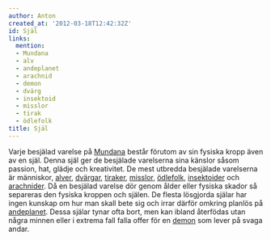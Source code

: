 ```yaml
---
author: Anton
created_at: '2012-03-18T12:42:32Z'
id: Själ
links:
  mention:
  - Mundana
  - alv
  - andeplanet
  - arachnid
  - demon
  - dvärg
  - insek­toid
  - misslor
  - tirak
  - ödlefolk
title: Själ
---
```


Varje besjälad varelse på [Mundana] består förutom av sin fysiska kropp även av en själ. Denna själ
ger de besjälade varelserna sina känslor såsom passion, hat, glädje och kreativitet. De mest
utbredda besjälade varelserna är människor, [alver], [dvärgar], [tiraker], [misslor], [ödlefolk],
[insek­toider] och [arachnider]. Då en besjälad varelse dör genom ålder eller fysiska skador så
separeras den fysiska kroppen och själen. De flesta lösgjorda själar har ingen kunskap om hur man
skall bete sig och irrar därför omkring planlös på [andeplanet]. Dessa själar tynar ofta bort, men
kan ibland återfödas utan några minnen eller i extrema fall falla offer för en [demon] som lever på
svaga andar.

  [Mundana]: Mundana
  [alver]: alv
  [dvärgar]: dvärg
  [tiraker]: tirak
  [misslor]: misslor
  [ödlefolk]: ödlefolk
  [insek­toider]: insektoid
  [arachnider]: arachnid
  [andeplanet]: andeplanet
  [demon]: demon
